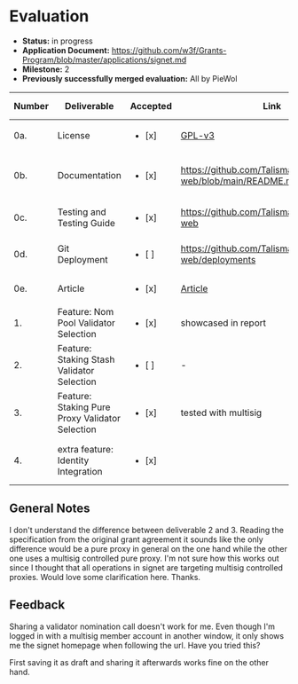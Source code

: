 # Evaluation

- **Status:** in progress
- **Application Document:** https://github.com/w3f/Grants-Program/blob/master/applications/signet.md
- **Milestone:** 2
- **Previously successfully merged evaluation:** All by PieWol

| Number | Deliverable | Accepted | Link | Evaluation Notes |
|-|-|-|-|-|  
| 0a. | License | <ul><li>[x] </li></ul>| [GPL-v3](https://github.com/TalismanSociety/signet-web) | ok |
| 0b. | Documentation | <ul><li>[x] </li></ul>|  https://github.com/TalismanSociety/signet-web/blob/main/README.md | readme could be more expressive. |  
| 0c. | Testing and Testing Guide | <ul><li>[x] </li></ul>| https://github.com/TalismanSociety/signet-web  | submitted private report |
| 0d. | Git Deployment | <ul><li>[ ] </li></ul>| https://github.com/TalismanSociety/signet-web/deployments | where are the instructions? |
| 0e. | Article | <ul><li>[x] </li></ul>| [Article](https://guide.polkadotmultisig.com/en/category/staking-related-actions/article/signing-into-a-dapp-using-polkadot-multisig-8ada0e9c) | Looks good. |
| 1. | Feature: Nom Pool Validator Selection | <ul><li>[x] </li></ul>| showcased in report  | ok |
| 2. | Feature: Staking Stash Validator Selection | <ul><li>[ ] </li></ul>| - | see general feedback  |
| 3. | Feature: Staking Pure Proxy Validator Selection | <ul><li>[x] </li></ul>| tested with multisig | ok |  
| 4. | extra feature: Identity Integration | <ul><li>[x] </li></ul>| | Integrating the new people chain | ok


## General Notes
I don't understand the difference between deliverable 2 and 3. Reading the specification from the original grant agreement it sounds like the only difference would be a pure proxy in general on the one hand while the other one uses a multisig controlled pure proxy. I'm not sure how this works out since I thought that all operations in signet are targeting multisig controlled proxies. Would love some clarification here. Thanks.


## Feedback
Sharing a validator nomination call doesn't work for me. Even though I'm logged in with a multisig member account in another window, it only shows me the signet homepage when following the url. Have you tried this? 

First saving it as draft and sharing it afterwards works fine on the other hand.

